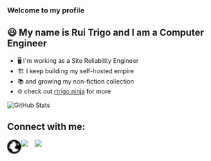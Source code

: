 ### Welcome to my profile

## 😃 My name is Rui Trigo and I am a Computer Engineer
- 🖥️ I'm working as a Site Reliability Engineer
- 🏗️ I keep building my self-hosted empire
- 📚 and growing my non-fiction collection
- 🌐 check out [rtrigo.ninja](https://rtrigo.ninja) for more

![GitHub Stats](https://github-readme-stats.vercel.app/api?username=r-trigo&count_private=true&show_icons=true&theme=midnight-purple)

## Connect with me:
[<img align="left" width="32px" src="https://raw.githubusercontent.com/iconic/open-iconic/master/svg/globe.svg" />](https://rtrigo.tech)
[<img align="left" width="32px" src="https://unpkg.com/simple-icons@v5/icons/twitter.svg" />](https://twitter.com/ru1tr1go)
[<img align="left" width="32px" src="https://unpkg.com/simple-icons@v5/icons/linkedin.svg" />](https://linkedin.com/in/r-trigo)
<br />

<!--
![Languages](https://github-readme-stats.vercel.app/api/top-langs/?username=r-trigo&count_private=true&show_icons=true&theme=midnight-purple&layout=compact)
-->

<!--
**r-trigo/r-trigo** is a ✨ _special_ ✨ repository because its `README.md` (this file) appears on your GitHub profile.

Here are some ideas to get you started:

- 🔭 I’m currently working on ...
- 🌱 I’m currently learning ...
- 👯 I’m looking to collaborate on ...
- 🤔 I’m looking for help with ...
- 💬 Ask me about ...
- 📫 How to reach me: ...
- 😄 Pronouns: ...
- ⚡ Fun fact: ...
-->
